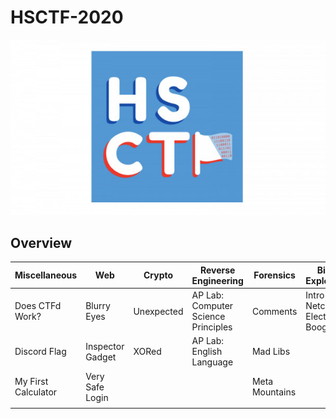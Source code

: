 # HSCTF-2020

![image](logo.jpg)

## Overview

| Miscellaneous       | Web              | Crypto     | Reverse Engineering                 | Forensics      | Binary Exploitation                  | Algorithms                 |
| ------------------- | ---------------- | ---------- | ----------------------------------- | -------------- | ------------------------------------ | -------------------------- |
| Does CTFd Work?     | Blurry Eyes      | Unexpected | AP Lab: Computer Science Principles | Comments       | Intro to Netcat 2: Electriv Boogaloo | Pythagorean Tree Fractal 1 |
| Discord Flag        | Inspector Gadget | XORed      | AP Lab: English Language            | Mad Libs       |                                      | Pythagorean Tree Fractal 2 |
| My First Calculator | Very Safe Login  |            |                                     | Meta Mountains |                                      |                            |
|                     |                  |            |                                     |                |                                      |                            |
